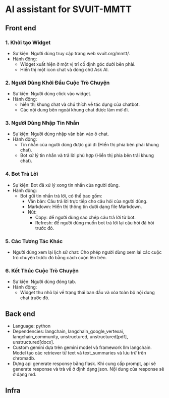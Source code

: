 # AI assistant for SVUIT-MMTT

## Front end

### 1. Khởi tạo Widget

- Sự kiện: Người dùng truy cập trang web svuit.org/mmtt/.
- Hành động:
    + Widget xuất hiện ở một vị trí cố định góc dưới bên phải.
    + Hiển thị một icon chat và dòng chữ Ask AI.

### 2. Người Dùng Khởi Đầu Cuộc Trò Chuyện

- Sự kiện: Người dùng click vào widget.
- Hành động:
    + hiển thị khung chat và chú thích về tác dụng của chatbot.
    + Các nội dung bên ngoài khung chat được làm mờ đi.
      
### 3. Người Dùng Nhập Tin Nhắn

- Sự kiện: Người dùng nhập văn bản vào ô chat.
- Hành động:
  + Tin nhắn của người dùng được gửi đi (Hiển thị phía bên phải khung chat).
  + Bot xử lý tin nhắn và trả lời phù hợp (Hiển thị phía bên trái khung chat).

### 4. Bot Trả Lời

- Sự kiện: Bot đã xử lý xong tin nhắn của người dùng.
- Hành động:
  + Bot gửi tin nhắn trả lời, có thể bao gồm:
    + Văn bản: Câu trả lời trực tiếp cho câu hỏi của người dùng.
    + Markdown: Hiển thị thông tin dưới dạng file Markdown.
    + Nút:
    	+ Copy: để người dùng sao chép câu trả lời từ bot.
    	+ Refresh: để người dùng muốn bot trả lời lại câu hỏi đã hỏi trước đó.
    
### 5. Các Tương Tác Khác

- Người dùng xem lại lịch sử chat: Cho phép người dùng xem lại các cuộc trò chuyện trước đó bằng cách cuộn lên trên.

### 6. Kết Thúc Cuộc Trò Chuyện

- Sự kiện: Người dùng đóng tab.
- Hành động:
  + Widget thu nhỏ lại về trạng thái ban đầu và xóa toàn bộ nội dung chat trước đó.



## Back end

- Language: python
- Dependencies: langchain, langchain_google_vertexai, langchain_community, unstructured, unstructured[pdf], unstructured[docx].
- Custom gemini dựa trên gemini model và framework llm langchain. Model tạo các retriever từ text và text_summaries và lưu trữ trên chromadb.
- Dựng api generate response bằng flask. Khi cung cấp prompt, api sẽ generate response và trả về ở định dạng json. Nội dung của response sẽ ở dạng md.

## Infra
